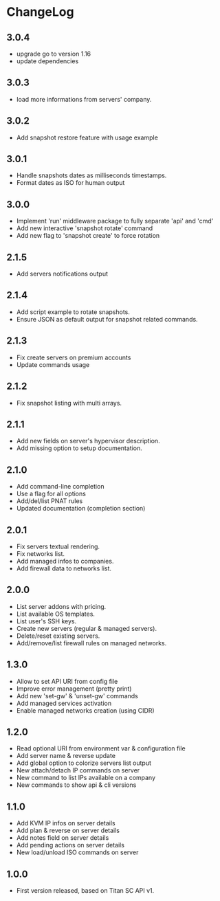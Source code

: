 
# ChangeLog

## 3.0.4

 - upgrade go to version 1.16
 - update dependencies

## 3.0.3

 - load more informations from servers' company.

## 3.0.2

- Add snapshot restore feature with usage example

## 3.0.1

- Handle snapshots dates as milliseconds timestamps.
- Format dates as ISO for human output

## 3.0.0

- Implement 'run' middleware package to fully separate 'api' and 'cmd'
- Add new interactive 'snapshot rotate' command
- Add new flag to 'snapshot create' to force rotation

## 2.1.5

- Add servers notifications output

## 2.1.4

- Add script example to rotate snapshots.
- Ensure JSON as default output for snapshot related commands.

## 2.1.3

- Fix create servers on premium accounts
- Update commands usage

## 2.1.2

- Fix snapshot listing with multi arrays.

## 2.1.1

- Add new fields on server's hypervisor description.
- Add missing option to setup documentation.

## 2.1.0

- Add command-line completion
- Use a flag for all options
- Add/del/list PNAT rules
- Updated documentation (completion section)

## 2.0.1

- Fix servers textual rendering.
- Fix networks list.
- Add managed infos to companies.
- Add firewall data to networks list.

## 2.0.0

- List server addons with pricing.
- List available OS templates.
- List user's SSH keys.
- Create new servers (regular & managed servers).
- Delete/reset existing servers.
- Add/remove/list firewall rules on managed networks.

## 1.3.0

- Allow to set API URI from config file
- Improve error management (pretty print)
- Add new 'set-gw' & 'unset-gw' commands
- Add managed services activation
- Enable managed networks creation (using CIDR)

## 1.2.0

- Read optional URI from environment var & configuration file
- Add server name & reverse update
- Add global option to colorize servers list output
- New attach/detach IP commands on server
- New command to list IPs available on a company
- New commands to show api & cli versions

## 1.1.0

- Add KVM IP infos on server details
- Add plan & reverse on server details
- Add notes field on server details
- Add pending actions on server details
- New load/unload ISO commands on server

## 1.0.0

- First version released, based on Titan SC API v1.
